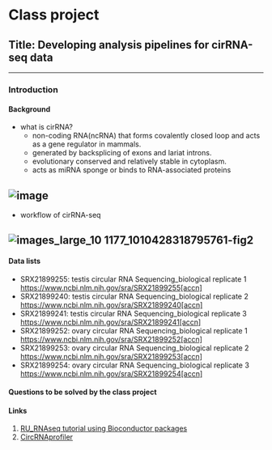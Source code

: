 # Class project
## Title: Developing analysis pipelines for cirRNA-seq data
-----
### Introduction
#### Background
* what is cirRNA?
  - non-coding RNA(ncRNA) that forms covalently closed loop and acts as a gene regulator in mammals.
  - generated by backsplicing of exons and lariat introns.
  - evolutionary conserved and relatively stable in cytoplasm.
  - acts as miRNA sponge or binds to RNA-associated proteins

![image](https://www.frontiersin.org/files/Articles/265463/fmolb-04-00038-HTML/image_m/fmolb-04-00038-g001.jpg)
-------

* workflow of cirRNA-seq

![images_large_10 1177_1010428318795761-fig2](https://github.com/Taeheon-L/hi/assets/165758630/d2919ce2-5c27-4bec-8e51-44be716748dd)
-------
#### Data lists
- SRX21899255: testis circular RNA Sequencing_biological replicate 1
https://www.ncbi.nlm.nih.gov/sra/SRX21899255[accn]
- SRX21899240: testis circular RNA Sequencing_biological replicate 2
https://www.ncbi.nlm.nih.gov/sra/SRX21899240[accn]
- SRX21899241: testis circular RNA Sequencing_biological replicate 3
https://www.ncbi.nlm.nih.gov/sra/SRX21899241[accn]
- SRX21899252: ovary circular RNA Sequencing_biological replicate 1
https://www.ncbi.nlm.nih.gov/sra/SRX21899252[accn]
- SRX21899253: ovary circular RNA Sequencing_biological replicate 2
https://www.ncbi.nlm.nih.gov/sra/SRX21899253[accn]
- SRX21899254: ovary circular RNA Sequencing_biological replicate 3
https://www.ncbi.nlm.nih.gov/sra/SRX21899254[accn]

#### Questions to be solved by the class project


#### Links
1. [RU_RNAseq tutorial using Bioconductor packages](https://rockefelleruniversity.github.io/RU_RNAseq/)
2. [CircRNAprofiler](https://bioconductor.org/packages/release/bioc/html/circRNAprofiler.html)
